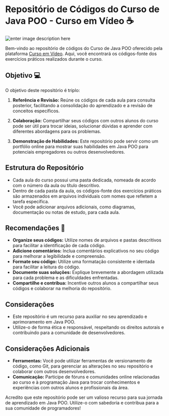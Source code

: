 # Repositório de Códigos do Curso de Java POO - Curso em Vídeo ☕

![enter image description here](https://www.cursoemvideo.com/sucesso/wp-content/uploads/2019/07/logo-cev-horizontal.png)

Bem-vindo ao repositório de códigos do Curso de Java POO oferecido pela plataforma [Curso em Vídeo](https://www.cursoemvideo.com/curso/java-poo/). Aqui, você encontrará os códigos-fonte dos exercícios práticos realizados durante o curso.

## Objetivo 💻

O objetivo deste repositório é triplo:

1. **Referência e Revisão:** Reúne os códigos de cada aula para consulta posterior, facilitando a consolidação do aprendizado e a revisão de conceitos específicos.
   
2. **Colaboração:** Compartilhar seus códigos com outros alunos do curso pode ser útil para trocar ideias, solucionar dúvidas e aprender com diferentes abordagens para os problemas.

3. **Demonstração de Habilidades:** Este repositório pode servir como um portfólio online para mostrar suas habilidades em Java POO para potenciais empregadores ou outros desenvolvedores.

## Estrutura do Repositório

- Cada aula do curso possui uma pasta dedicada, nomeada de acordo com o número da aula ou título descritivo.
- Dentro de cada pasta da aula, os códigos-fonte dos exercícios práticos são armazenados em arquivos individuais com nomes que refletem a tarefa específica.
- Você pode adicionar arquivos adicionais, como diagramas, documentação ou notas de estudo, para cada aula.

## Recomendações 📄

- **Organize seus códigos:** Utilize nomes de arquivos e pastas descritivos para facilitar a identificação de cada código.
- **Adicione comentários:** Inclua comentários explicativos no seu código para melhorar a legibilidade e compreensão.
- **Formate seu código:** Utilize uma formatação consistente e identada para facilitar a leitura do código.
- **Documente suas soluções:** Explique brevemente a abordagem utilizada para cada problema e as dificuldades enfrentadas.
- **Compartilhe e contribua:** Incentive outros alunos a compartilhar seus códigos e colaborar na melhoria do repositório.

## Considerações

- Este repositório é um recurso para auxiliar no seu aprendizado e aprimoramento em Java POO.
- Utilize-o de forma ética e responsável, respeitando os direitos autorais e contribuindo para a comunidade de desenvolvedores.

## Considerações Adicionais

- **Ferramentas:** Você pode utilizar ferramentas de versionamento de código, como Git, para gerenciar as alterações no seu repositório e colaborar com outros desenvolvedores.
- **Comunicação:** Participe de fóruns e comunidades online relacionadas ao curso e à programação Java para trocar conhecimentos e experiências com outros alunos e profissionais da área.

Acredito que este repositório pode ser um valioso recurso para sua jornada de aprendizado em Java POO. Utilize-o com sabedoria e contribua para a sua comunidade de programadores!

